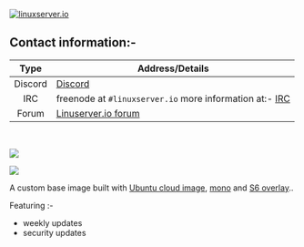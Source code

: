 [linuxserverurl]: https://linuxserver.io
[forumurl]: https://forum.linuxserver.io
[ircurl]: https://www.linuxserver.io/irc/
[appurl]: https://cloud-images.ubuntu.com
[dockerfileurl]: https://github.com/linuxserver/docker-baseimage-ubuntu/blob/master/Dockerfile
[monourl]: https://www.mono-project.com


[![linuxserver.io](https://raw.githubusercontent.com/linuxserver/docker-templates/master/linuxserver.io/img/linuxserver_medium.png?v=4&s=4000)][linuxserverurl]


## Contact information:- 

| Type | Address/Details | 
| :---: | --- |
| Discord | [Discord](https://discord.gg/YWrKVTn) |
| IRC | freenode at `#linuxserver.io` more information at:- [IRC][ircurl]
| Forum | [Linuserver.io forum][forumurl] |

&nbsp;
&nbsp;


[![](https://raw.githubusercontent.com/linuxserver/docker-templates/master/linuxserver.io/img/Dockerfile-Link-green.png)](https://github.com/linuxserver/docker-baseimage-mono-arm64/blob/master/Dockerfile)

[![](https://images.microbadger.com/badges/image/lsiobase/mono.arm64.svg)](https://microbadger.com/images/lsiobase/mono.arm64 "Get your own image badge on microbadger.com")

A custom base image built with [Ubuntu cloud image][appurl], [mono][monourl] and [S6 overlay](https://github.com/just-containers/s6-overlay).. 

Featuring :-

 + weekly updates 
 + security updates
